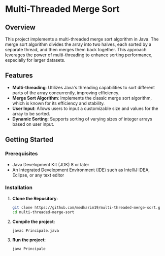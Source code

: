# Multi-Threaded Merge Sort

## Overview

This project implements a multi-threaded merge sort algorithm in Java. The merge sort algorithm divides the array into two halves, each sorted by a separate thread, and then merges them back together. This approach leverages the power of multi-threading to enhance sorting performance, especially for larger datasets.

## Features

- **Multi-threading**: Utilizes Java's threading capabilities to sort different parts of the array concurrently, improving efficiency.
- **Merge Sort Algorithm**: Implements the classic merge sort algorithm, which is known for its efficiency and stability.
- **User Input**: Allows users to input a customizable size and values for the array to be sorted.
- **Dynamic Sorting**: Supports sorting of varying sizes of integer arrays based on user input.

## Getting Started

### Prerequisites

- Java Development Kit (JDK) 8 or later
- An Integrated Development Environment (IDE) such as IntelliJ IDEA, Eclipse, or any text editor

### Installation

1. **Clone the Repository**:
   ```bash
   git clone https://github.com/medkarim19/multi-threaded-merge-sort.git
   cd multi-threaded-merge-sort

2. **Compile the project**:
   ```bash
   javac Principale.java

3. **Run the project**:
    ```bash
   java Principale
